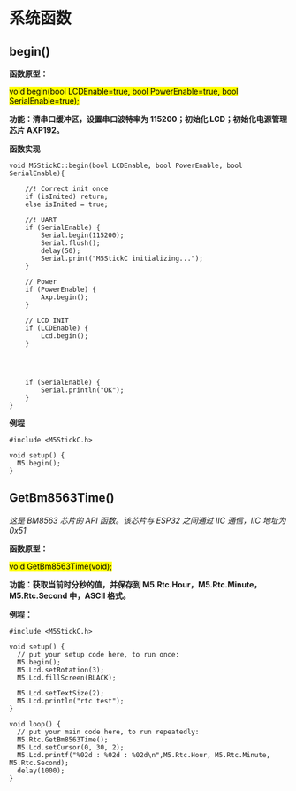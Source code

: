 # 系统函数

##  begin()

**函数原型：**

<mark>void begin(bool LCDEnable=true, bool PowerEnable=true, bool SerialEnable=true);</mark>

<!-- <mark>fillScreen(color)</mark> # for micropython -->

**功能：清串口缓冲区，设置串口波特率为 115200；初始化 LCD；初始化电源管理芯片 AXP192。**

**函数实现**

```arduino
void M5StickC::begin(bool LCDEnable, bool PowerEnable, bool SerialEnable){

	//! Correct init once
	if (isInited) return;
	else isInited = true;

	//! UART
	if (SerialEnable) {
		Serial.begin(115200);
		Serial.flush();
		delay(50);
		Serial.print("M5StickC initializing...");
	}

    // Power
	if (PowerEnable) {
		Axp.begin();
	}

	// LCD INIT
	if (LCDEnable) {
		Lcd.begin();
	}




	if (SerialEnable) {
		Serial.println("OK");
	}
}
```

**例程**

```arduino
#include <M5StickC.h>

void setup() {
  M5.begin();
}
```

## GetBm8563Time()

*这是 BM8563 芯片的 API 函数。该芯片与 ESP32 之间通过 IIC 通信，IIC 地址为 0x51*

**函数原型：**

<mark>void GetBm8563Time(void);</mark>

**功能：获取当前时分秒的值，并保存到 M5.Rtc.Hour，M5.Rtc.Minute，M5.Rtc.Second 中，ASCII 格式。**

**例程：**
```arduino
#include <M5StickC.h>

void setup() {
  // put your setup code here, to run once:
  M5.begin();
  M5.Lcd.setRotation(3);
  M5.Lcd.fillScreen(BLACK);

  M5.Lcd.setTextSize(2);
  M5.Lcd.println("rtc test");
}

void loop() {
  // put your main code here, to run repeatedly:
  M5.Rtc.GetBm8563Time();
  M5.Lcd.setCursor(0, 30, 2);
  M5.Lcd.printf("%02d : %02d : %02d\n",M5.Rtc.Hour, M5.Rtc.Minute, M5.Rtc.Second);
  delay(1000);
}
```
